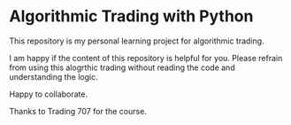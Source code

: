 # Algorithmic Trading with Python

This repository is my personal learning project for algorithmic trading.

I am happy if the content of this repository is helpful for you. Please refrain from using this alogrthic trading without reading the code and understanding the logic.

Happy to collaborate.

Thanks to Trading 707 for the course.
